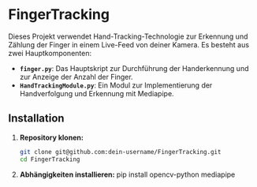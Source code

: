 # FingerTracking

Dieses Projekt verwendet Hand-Tracking-Technologie zur Erkennung und Zählung der Finger in einem Live-Feed von deiner Kamera. Es besteht aus zwei Hauptkomponenten:

- **`finger.py`**: Das Hauptskript zur Durchführung der Handerkennung und zur Anzeige der Anzahl der Finger.
- **`HandTrackingModule.py`**: Ein Modul zur Implementierung der Handverfolgung und Erkennung mit Mediapipe.

## Installation

1. **Repository klonen:**

   ```bash
   git clone git@github.com:dein-username/FingerTracking.git
   cd FingerTracking
2. **Abhängigkeiten installieren:**
   pip install opencv-python mediapipe
